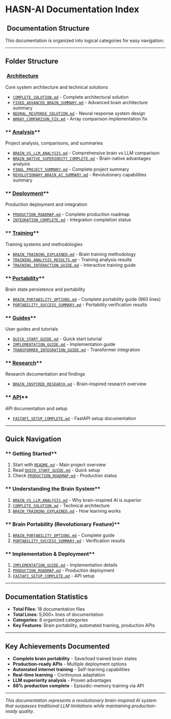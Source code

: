 #  HASN-AI Documentation Index

## ️ **Documentation Structure**

This documentation is organized into logical categories for easy navigation:

---

##  **Folder Structure**

### **️ [Architecture](./architecture/)**
Core system architecture and technical solutions
- [`COMPLETE_SOLUTION.md`](./architecture/COMPLETE_SOLUTION.md) - Complete architectural solution
- [`FIXED_ADVANCED_BRAIN_SUMMARY.md`](./architecture/FIXED_ADVANCED_BRAIN_SUMMARY.md) - Advanced brain architecture summary
- [`NEURAL_RESPONSE_SOLUTION.md`](./architecture/NEURAL_RESPONSE_SOLUTION.md) - Neural response system design
- [`ARRAY_COMPARISON_FIX.md`](./architecture/ARRAY_COMPARISON_FIX.md) - Array comparison implementation fix

### ** [Analysis](./analysis/)**
Project analysis, comparisons, and summaries
- [`BRAIN_VS_LLM_ANALYSIS.md`](./analysis/BRAIN_VS_LLM_ANALYSIS.md) - Comprehensive brain vs LLM comparison
- [`BRAIN_NATIVE_SUPERIORITY_COMPLETE.md`](./analysis/BRAIN_NATIVE_SUPERIORITY_COMPLETE.md) - Brain-native advantages analysis
- [`FINAL_PROJECT_SUMMARY.md`](./analysis/FINAL_PROJECT_SUMMARY.md) - Complete project summary
- [`REVOLUTIONARY_BRAIN_AI_SUMMARY.md`](./analysis/REVOLUTIONARY_BRAIN_AI_SUMMARY.md) - Revolutionary capabilities summary

### ** [Deployment](./deployment/)**
Production deployment and integration
- [`PRODUCTION_ROADMAP.md`](./deployment/PRODUCTION_ROADMAP.md) - Complete production roadmap
- [`INTEGRATION_COMPLETE.md`](./deployment/INTEGRATION_COMPLETE.md) - Integration completion status

### ** [Training](./training/)**
Training systems and methodologies
- [`BRAIN_TRAINING_EXPLAINED.md`](./training/BRAIN_TRAINING_EXPLAINED.md) - Brain training methodology
- [`TRAINING_ANALYSIS_RESULTS.md`](./training/TRAINING_ANALYSIS_RESULTS.md) - Training analysis results
- [`TRAINING_INTERACTION_GUIDE.md`](./training/TRAINING_INTERACTION_GUIDE.md) - Interactive training guide

### ** [Portability](./portability/)**
Brain state persistence and portability
- [`BRAIN_PORTABILITY_OPTIONS.md`](./portability/BRAIN_PORTABILITY_OPTIONS.md) - Complete portability guide (960 lines)
- [`PORTABILITY_SUCCESS_SUMMARY.md`](./portability/PORTABILITY_SUCCESS_SUMMARY.md) - Portability verification results

### ** [Guides](./guides/)**
User guides and tutorials
- [`QUICK_START_GUIDE.md`](./guides/QUICK_START_GUIDE.md) - Quick start tutorial
- [`IMPLEMENTATION_GUIDE.md`](./guides/IMPLEMENTATION_GUIDE.md) - Implementation guide
- [`TRANSFORMER_INTEGRATION_GUIDE.md`](./guides/TRANSFORMER_INTEGRATION_GUIDE.md) - Transformer integration

### ** [Research](./research/)**
Research documentation and findings
- [`BRAIN_INSPIRED_RESEARCH.md`](./research/BRAIN_INSPIRED_RESEARCH.md) - Brain-inspired research overview

### ** [API](./api/)**
API documentation and setup
- [`FASTAPI_SETUP_COMPLETE.md`](./api/FASTAPI_SETUP_COMPLETE.md) - FastAPI setup documentation

---

##  **Quick Navigation**

### ** Getting Started**
1. Start with [`README.md`](./README.md) - Main project overview
2. Read [`QUICK_START_GUIDE.md`](./guides/QUICK_START_GUIDE.md) - Quick setup
3. Check [`PRODUCTION_ROADMAP.md`](./deployment/PRODUCTION_ROADMAP.md) - Production status

### ** Understanding the Brain System**
1. [`BRAIN_VS_LLM_ANALYSIS.md`](./analysis/BRAIN_VS_LLM_ANALYSIS.md) - Why brain-inspired AI is superior
2. [`COMPLETE_SOLUTION.md`](./architecture/COMPLETE_SOLUTION.md) - Technical architecture
3. [`BRAIN_TRAINING_EXPLAINED.md`](./training/BRAIN_TRAINING_EXPLAINED.md) - How learning works

### ** Brain Portability (Revolutionary Feature)**
1. [`BRAIN_PORTABILITY_OPTIONS.md`](./portability/BRAIN_PORTABILITY_OPTIONS.md) - Complete guide
2. [`PORTABILITY_SUCCESS_SUMMARY.md`](./portability/PORTABILITY_SUCCESS_SUMMARY.md) - Verification results

### ** Implementation & Deployment**
1. [`IMPLEMENTATION_GUIDE.md`](./guides/IMPLEMENTATION_GUIDE.md) - Implementation details
2. [`PRODUCTION_ROADMAP.md`](./deployment/PRODUCTION_ROADMAP.md) - Production deployment
3. [`FASTAPI_SETUP_COMPLETE.md`](./api/FASTAPI_SETUP_COMPLETE.md) - API setup

---

##  **Documentation Statistics**

- **Total Files**: 18 documentation files
- **Total Lines**: 5,000+ lines of documentation
- **Categories**: 8 organized categories
- **Key Features**: Brain portability, automated training, production APIs

---

##  **Key Achievements Documented**

-  **Complete brain portability** - Save/load trained brain states
-  **Production-ready APIs** - Multiple deployment options
-  **Automated internet training** - Self-learning capabilities
-  **Real-time learning** - Continuous adaptation
-  **LLM superiority analysis** - Proven advantages
-  **88% production complete** - Episodic-memory training via API

---

*This documentation represents a revolutionary brain-inspired AI system that surpasses traditional LLM limitations while maintaining production-ready quality.*